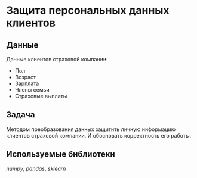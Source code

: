 # Защита персональных данных клиентов

## Данные
Данные клиентов страховой компании:

- Пол
- Возраст
- Зарплата
- Члены семьи
- Страховые выплаты

## Задача
Методом преобразования данных защитить личную информацию клиентов страховой компании. И обосновать корректность его работы.

## Используемые библиотеки
*numpy*, *pandas*, *sklearn*
